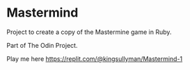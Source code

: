 # Mastermind

Project to create a copy of the Mastermine game in Ruby.

Part of The Odin Project.

Play me here https://replit.com/@kingsullyman/Mastermind-1
